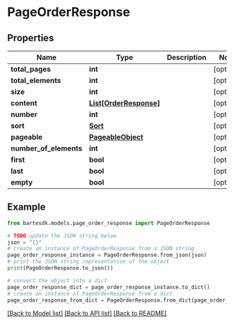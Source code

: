 # PageOrderResponse


## Properties

Name | Type | Description | Notes
------------ | ------------- | ------------- | -------------
**total_pages** | **int** |  | [optional] 
**total_elements** | **int** |  | [optional] 
**size** | **int** |  | [optional] 
**content** | [**List[OrderResponse]**](OrderResponse.md) |  | [optional] 
**number** | **int** |  | [optional] 
**sort** | [**Sort**](Sort.md) |  | [optional] 
**pageable** | [**PageableObject**](PageableObject.md) |  | [optional] 
**number_of_elements** | **int** |  | [optional] 
**first** | **bool** |  | [optional] 
**last** | **bool** |  | [optional] 
**empty** | **bool** |  | [optional] 

## Example

```python
from bartesdk.models.page_order_response import PageOrderResponse

# TODO update the JSON string below
json = "{}"
# create an instance of PageOrderResponse from a JSON string
page_order_response_instance = PageOrderResponse.from_json(json)
# print the JSON string representation of the object
print(PageOrderResponse.to_json())

# convert the object into a dict
page_order_response_dict = page_order_response_instance.to_dict()
# create an instance of PageOrderResponse from a dict
page_order_response_from_dict = PageOrderResponse.from_dict(page_order_response_dict)
```
[[Back to Model list]](../README.md#documentation-for-models) [[Back to API list]](../README.md#documentation-for-api-endpoints) [[Back to README]](../README.md)


